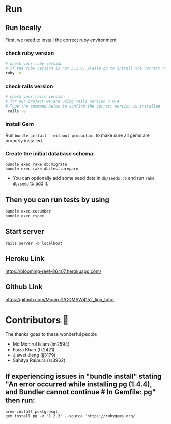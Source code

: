 # Run
## Run locally
First, we need to install the correct ruby environment

### check ruby version
```sh
# check your ruby version
# if the ruby version is not 3.1.0, please go to install the correct ruby version
ruby -v
```

### check rails version
```sh
# check your rails version
# for our project we are using rails version 7.0.4
# Type the command below to confirm the correct version is installed
 rails -v
```

### Install Gem
Run `bundle install --without production` to make sure all gems are properly installed. 

### Create the initial database schema:

```shell
bundle exec rake db:migrate
bundle exec rake db:test:prepare
```
- You can optionally add some seed data in `db/seeds.rb` and run `rake db:seed` to add it.

## Then you can run tests by using
```shell
bundle exec cucumber
bundle exec rspec
```

## Start server
`rails server -b localhost`

## Heroku Link
https://blooming-reef-86407.herokuapp.com/

## Github Link
https://github.com/Monirul1/COMSW4152_lion_tutor

# Contributors 🥒
The thanks goes to these wonderful people

- Md Monirul Islam (im2594)
- Faiza Khan (fk2421)
- Jiawei Jiang (jj3179)
- Sahitya Raipura (sr3962)

## If experiencing issues in "bundle install" stating "An error occurred while installing pg (1.4.4), and Bundler cannot continue # In Gemfile: pg" then run:
```shell
brew install postgresql
gem install pg -v '1.2.3' --source 'https://rubygems.org/
```
